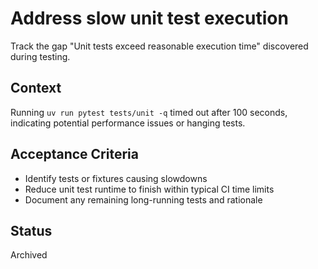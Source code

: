 # Address slow unit test execution

Track the gap "Unit tests exceed reasonable execution time" discovered during testing.

## Context
Running `uv run pytest tests/unit -q` timed out after 100 seconds, indicating potential
performance issues or hanging tests.

## Acceptance Criteria
- Identify tests or fixtures causing slowdowns
- Reduce unit test runtime to finish within typical CI time limits
- Document any remaining long-running tests and rationale

## Status
Archived

